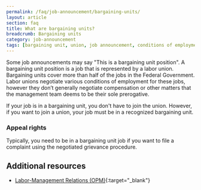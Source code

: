 ```yaml
---
permalink: /faq/job-announcement/bargaining-units/
layout: article
section: faq
title: What are bargaining units?
breadcrumb: Bargaining units
category: job-announcement
tags: [bargaining unit, union, job announcement, conditions of employment]
---
```



Some job announcements may say "This is a bargaining unit position".  A bargaining unit position is a job that is represented by a labor union. Bargaining units cover more than half of the jobs in the Federal Government. Labor unions negotiate various conditions of employment for these jobs, however they don’t generally negotiate compensation or other matters that the management team deems to be their sole prerogative.

If your job is in a bargaining unit, you don't have to join the union. However, if you want to join a union, your job must be in a recognized bargaining unit.

### Appeal rights

Typically, you need to be in a bargaining unit job if you want to file a complaint using the negotiated grievance procedure.

## Additional resources

* [Labor-Management Relations (OPM)](https://www.opm.gov/policy-data-oversight/labor-management-relations/){:target="_blank"}
